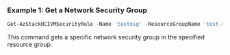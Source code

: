 ### Example 1:  Get a Network Security Group 
```powershell
Get-AzStackHCIVMSecurityRule -Name 'testnsg' -ResourceGroupName 'test-rg' 
```
This command gets a specific network security group in the specified resource group. 
